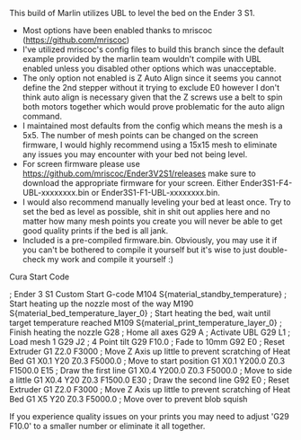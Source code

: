 This build of Marlin utilizes UBL to level the bed on the Ender 3 S1.

- Most options have been enabled thanks to mriscoc (https://github.com/mriscoc)
- I've utilized mriscoc's config files to build this branch since the default example provided by the marlin team wouldn't compile with UBL enabled unless you disabled other options which was unacceptable.
- The only option not enabled is Z Auto Align since it seems you cannot define the 2nd stepper without it trying to exclude E0 however I don't think auto align is necessary given that the Z screws use a belt to spin both motors together which would prove problematic for the auto align command.
- I maintained most defaults from the config which means the mesh is a 5x5. The number of mesh points can be changed on the screen firmware, I would highly recommend using a 15x15 mesh to eliminate any issues you may encounter with your bed not being level.
- For screen firmware please use https://github.com/mriscoc/Ender3V2S1/releases make sure to download the appropriate firmware for your screen. Either Ender3S1-F4-UBL-xxxxxxxx.bin or Ender3S1-F1-UBL-xxxxxxxx.bin.
- I would also recommend manually leveling your bed at least once. Try to set the bed as level as possible, shit in shit out applies here and no matter how many mesh points you create you will never be able to get good quality prints if the bed is all jank.
- Included is a pre-compiled firmware.bin. Obviously, you may use it if you can't be bothered to compile it yourself but it's wise to just double-check my work and compile it yourself :)


Cura Start Code

; Ender 3 S1 Custom Start G-code
M104 S{material_standby_temperature} ; Start heating up the nozzle most of the way
M190 S{material_bed_temperature_layer_0} ; Start heating the bed, wait until target temperature reached
M109 S{material_print_temperature_layer_0} ; Finish heating the nozzle
G28                              ; Home all axes
G29 A                            ; Activate UBL
G29 L1                           ; Load mesh 1
G29 J2                           ; 4 Point tilt
G29 F10.0                        ; Fade to 10mm
G92 E0                           ; Reset Extruder
G1 Z2.0 F3000 ; Move Z Axis up little to prevent scratching of Heat Bed
G1 X0.1 Y20 Z0.3 F5000.0 ; Move to start position
G1 X0.1 Y200.0 Z0.3 F1500.0 E15 ; Draw the first line
G1 X0.4 Y200.0 Z0.3 F5000.0 ; Move to side a little
G1 X0.4 Y20 Z0.3 F1500.0 E30 ; Draw the second line
G92 E0 ; Reset Extruder
G1 Z2.0 F3000 ; Move Z Axis up little to prevent scratching of Heat Bed
G1 X5 Y20 Z0.3 F5000.0 ; Move over to prevent blob squish

If you experience quality issues on your prints you may need to adjust 'G29 F10.0' to a smaller number or eliminate it all together.